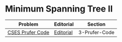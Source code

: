 # Minimum Spanning Tree II

| Problem | Editorial | Section | 
| ------- | --------- | ------- |
| [CSES Prufer Code](https://cses.fi/problemset/task/1134/) | [Editorial](https://github.com/nestorivanmo/icpc/tree/main/cses/11-Additional-Problems/prufer-code) | 3-Prufer-Code |